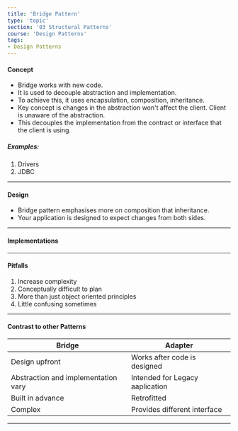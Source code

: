 ```yaml
---
title: 'Bridge Pattern'
type: 'topic'
section: '03 Structural Patterns'
course: 'Design Patterns'
tags:
- Design Patterns
---
```

#### Concept
- Bridge works with new code.
- It is used to decouple abstraction and implementation.
- To achieve this, it uses encapsulation, composition, inheritance.
- Key concept is changes in the abstraction won't affect the client. Client is unaware of the abstraction.
- This decouples the implementation from the contract or interface that the client is using.

##### Examples:
1. Drivers
2. JDBC

---
#### Design
- Bridge pattern emphasises more on composition that inheritance.
- Your application is designed to expect changes from both sides.

---
#### Implementations

---
#### Pitfalls
1. Increase complexity
2. Conceptually difficult to plan
3. More than just object oriented principles
4. Little confusing sometimes


---
#### Contrast to other Patterns

|Bridge   |Adapter   |
|---|---|
|Design upfront   |Works after code is designed   |
|Abstraction and implementation vary   |Intended for Legacy aaplication  |
|Built in advance   |Retrofitted   |
|Complex |Provides different interface |

---